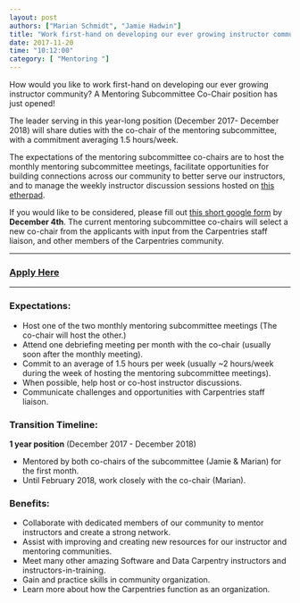 ```yaml
---
layout: post
authors: ["Marian Schmidt", "Jamie Hadwin"]
title: "Work first-hand on developing our ever growing instructor community"
date: 2017-11-20
time: "10:12:00"
category: [ "Mentoring "]
---
```

How would you like to work first-hand on developing our ever growing instructor community? A Mentoring Subcommittee Co-Chair position has just opened!

The leader serving in this year-long position (December 2017- December 2018) will share duties with the co-chair of the mentoring subcommittee, with a commitment averaging 1.5 hours/week.

The expectations of the mentoring subcommittee co-chairs are to host the monthly mentoring subcommittee meetings, facilitate opportunities for building connections across our community to better serve our instructors, and to manage the weekly instructor discussion sessions hosted on [this etherpad](http://pad.software-carpentry.org/instructor-discussion).

If you would like to be considered, please fill out [this short google form](https://goo.gl/forms/aSzm8Gg7Y4tIboWy2) by **December 4th**.  The current mentoring subcommittee co-chairs will select a new co-chair from the applicants with input from the Carpentries staff liaison, and other members of the Carpentries community.


********

### [Apply Here](https://goo.gl/forms/aSzm8Gg7Y4tIboWy2)

********

### Expectations:

- Host one of the two monthly mentoring subcommittee meetings (The co-chair will host the other.)  
- Attend one debriefing meeting per month with the co-chair (usually soon after the monthly meeting).  
- Commit to an average of 1.5 hours per week (usually ~2 hours/week during the week of hosting the mentoring subcommittee meetings).  
- When possible, help host or co-host instructor discussions.  
- Communicate challenges and opportunities with Carpentries staff liaison. 


### Transition Timeline:  

**1 year position** (December 2017 - December 2018)  

- Mentored by both co-chairs of the subcommittee (Jamie & Marian) for the first month.   
- Until February 2018, work closely with the co-chair (Marian).  

### Benefits:

- Collaborate with dedicated members of our community to mentor instructors and create a strong network.  
- Assist with improving and creating new resources for our instructor and mentoring communities.  
- Meet many other amazing Software and Data Carpentry instructors and instructors-in-training.  
- Gain and practice skills in community organization.  
- Learn more about how the Carpentries function as an organization. 
